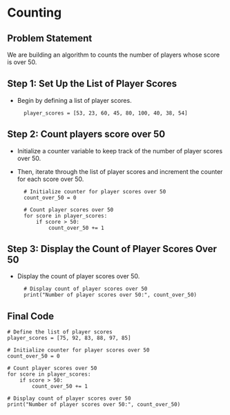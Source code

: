 # Counting

## Problem Statement
We are building an algorithm to counts the number of players whose score is over 50.

## Step 1: Set Up the List of Player Scores

- Begin by defining a list of player scores.

        player_scores = [53, 23, 60, 45, 80, 100, 40, 38, 54]


## Step 2: Count players score over 50

- Initialize a counter variable to keep track of the number of player scores over 50. 
- Then, iterate through the list of player scores and increment the counter for each score over 50.

        # Initialize counter for player scores over 50
        count_over_50 = 0

        # Count player scores over 50
        for score in player_scores:
            if score > 50:
                count_over_50 += 1

## Step 3: Display the Count of Player Scores Over 50

- Display the count of player scores over 50.

        # Display count of player scores over 50
        print("Number of player scores over 50:", count_over_50)


## Final Code

    # Define the list of player scores
    player_scores = [75, 92, 83, 88, 97, 85]

    # Initialize counter for player scores over 50
    count_over_50 = 0

    # Count player scores over 50
    for score in player_scores:
        if score > 50:
            count_over_50 += 1

    # Display count of player scores over 50
    print("Number of player scores over 50:", count_over_50)

